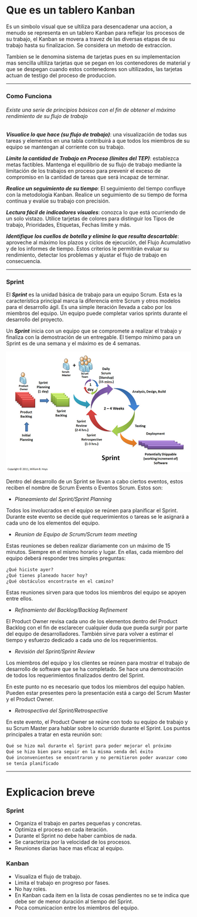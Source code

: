 # Que es un tablero Kanban

Es un simbolo visual que se ultiliza para desencadenar una accion, a menudo se representa en un tablero Kanban para reflejar los procesos de su trabajo, el Kanban se movera a travez de las diversas etapas de su trabajo hasta su finalizacion. Se considera un metodo de extraccion.

Tambien se le denomina sistema de tarjetas pues en su implementacion mas sencilla ultiliza tarjetas que se pegan en los contenedores de material y que se despegan cuando estos contenedores son ultilizados, las tarjetas actuan de testigo del proceso de produccion.

---
### Como Funciona


###### Existe una serie de principios básicos con el fin de obtener el máximo rendimiento de su flujo de trabajo

__*Visualice lo que hace (su flujo de trabajo)*__: una visualización de todas sus tareas y elementos en una tabla contribuirá a que todos los miembros de su equipo se mantengan al corriente con su trabajo.

__*Limite la cantidad de Trabajo en Proceso (límites del TEP)*__: establezca metas factibles. Mantenga el equilibrio de su flujo de trabajo mediante la limitación de los trabajos en proceso para prevenir el exceso de compromiso en la cantidad de tareas que será incapaz de terminar.

__*Realice un seguimiento de su tiempo*__: El seguimiento del tiempo confluye con la metodologia Kanban. Realice un seguimiento de su tiempo de forma contínua y evalúe su trabajo con precisión.

__*Lectura fácil de indicadores visuales*__: conozca lo que está ocurriendo de un solo vistazo. Utilice tarjetas de colores para distinguir los Tipos de trabajo, Prioridades, Etiquetas, Fechas límite y más.

__*Identifique los cuellos de botella y elimine lo que resulta descartable*__: aproveche al máximo los plazos y ciclos de ejecución, del Flujo Acumulativo y de los informes de tiempo. Estos criterios le permitirán evaluar su rendimiento, detectar los problemas y ajustar el flujo de trabajo en consecuencia.

---
### Sprint


El __*Sprint*__ es la unidad básica de trabajo para un equipo Scrum. Esta es la
característica principal marca la diferencia entre Scrum y otros modelos para el
 desarrollo ágil. Es una simple iteración llevada a cabo por los miembros del equipo. Un equipo puede completar varios sprints durante el desarrollo del proyecto.

Un __*Sprint*__ inicia con un equipo que se compromete a realizar el trabajo y
finaliza con la demostración de un entregable. El tiempo mínimo para un Sprint
es de una semana y el máximo es de 4 semanas.

![Sprint 1](image/scrum4.png "Sprint")

Dentro del desarrollo de un Sprint se llevan a cabo ciertos eventos, estos reciben
 el nombre de Scrum Events o Eventos Scrum. Estos son:

- *Planeamiento del Sprint/Sprint Planning*

Todos los involucrados en el equipo se reúnen para planificar el Sprint.
Durante este evento se decide qué requerimientos o tareas se le asignará a cada
uno de los elementos del equipo.
- *Reunion de Equipo de Scrum/Scrum team meeting*

Estas reuniones se deben realizar diariamente con un máximo de 15 minutos. Siempre en el mismo horario y lugar. En ellas, cada miembro del equipo deberá responder tres simples preguntas:

    ¿Qué hiciste ayer?
    ¿Qué tienes planeado hacer hoy?
    ¿Qué obstáculos encontraste en el camino?

Estas reuniones sirven para que todos los miembros del equipo se apoyen entre ellos.

- *Refinamiento del Backlog/Backlog Refinement*

El Product Owner revisa cada uno de los elementos dentro del Product Backlog con el fin de esclarecer cualquier duda que pueda surgir por parte del equipo de desarrolladores. También sirve para volver a estimar el tiempo y esfuerzo dedicado a cada uno de los requerimientos.
- *Revisión del Sprint/Sprint Review*

Los miembros del equipo y los clientes se reúnen para mostrar el trabajo de desarrollo de software que se ha completado. Se hace una demostración de todos los requerimientos finalizados dentro del Sprint.

En este punto no es necesario que todos los miembros del equipo hablen. Pueden estar presentes pero la presentación está a cargo del Scrum Master y el Product Owner.
- *Retrospectiva del Sprint/Retrospective*

En este evento, el Product Owner se reúne con todo su equipo de trabajo y su Scrum Master para hablar sobre lo ocurrido durante el Sprint. Los puntos principales a tratar en esta reunión son:

    Qué se hizo mal durante el Sprint para poder mejorar el próximo
    Qué se hizo bien para seguir en la misma senda del éxito
    Qué inconvenientes se encontraron y no permitieron poder avanzar como se tenía planificado

---
# Explicacion breve

### Sprint

- Organiza el trabajo en partes pequeñas y concretas.
- Optimiza el proceso en cada iteración.
- Durante el Sprint no debe haber cambios de nada.
- Se caracteriza por la velocidad de los procesos.
- Reuniones diarias hace mas eficaz al equipo.

### Kanban

- Visualiza el flujo de trabajo.
- Limita el trabajo en progreso por fases.
- No hay roles.
- En Kanban cada item en la lista de cosas pendientes no se te indica que debe ser de menor duración al tiempo del Sprint.
- Poca comunicacion entre los miembros del equipo.
